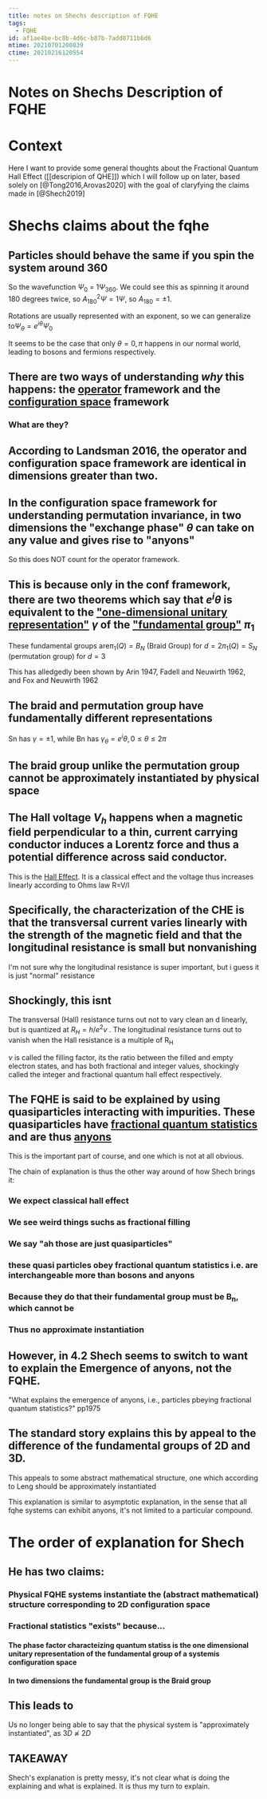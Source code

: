 ```yaml
---
title: notes on Shechs description of FQHE
tags:
  - FQHE
id: af1ae4be-bc8b-4d6c-b87b-7add8711b6d6
mtime: 20210701200839
ctime: 20210216120554
---
```


# Notes on Shechs Description of FQHE

# Context

Here I want to provide some general thoughts about the Fractional Quantum Hall Effect ([[descripion of QHE]]) which I will follow up on later, based solely on [@Tong2016\,Arovas2020] with the goal of claryfying the claims made in [@Shech2019]

# Shechs claims about the fqhe

## Particles should behave the same if you spin the system around 360

So the wavefunction $\Psi_0$ = $1\Psi_{360}$. We could see this as spinning it around 180 degrees twice, so $A_{180}^2\Psi = 1\Psi$, so $A_{180}=\pm 1$.

Rotations are usually represented with an exponent, so we can generalize to$\Psi_\theta = e^{i\theta}\Psi_0$

It seems to be the case that only $\theta=0,\pi$ happens in our normal world, leading to bosons and fermions respectively.

## There are two ways of understanding _why_ this happens: the <u>operator</u> framework and the <u>configuration space</u> framework

### What are they?

## According to Landsman 2016, the operator and configuration space framework are identical in dimensions greater than two.

## In the configuration space framework for understanding  permutation invariance, in two dimensions the "exchange phase" $\theta$ can take on any value and gives rise to "anyons"

So this does NOT count for the operator framework.

## This is because only in the conf framework, there are two theorems which say that $e^i\theta$ is equivalent to the <u>"one-dimensional unitary representation"</u> $\gamma$ of the <u>"fundamental group"</u>  $\pi_1$

These fundamental groups are$\pi_1(Q)=B_N \text{ (Braid Group) for } d=2$$\pi_1(Q)=S_N \text{ (permutation group) for } d=3$

This has alledgedly been shown by Arin 1947, Fadell and Neuwirth 1962, and Fox and Neuwirth 1962

## The braid and permutation group have fundamentally different representations

Sn has $\gamma=\pm 1$, while Bn has $\gamma_\theta = e^i\theta, 0\leq\theta\leq 2\pi$

## The braid group unlike the permutation group cannot be approximately instantiated by physical space

## The Hall voltage $V_h$ happens when a magnetic field perpendicular to a thin, current carrying conductor induces a Lorentz force and thus a potential difference across said conductor.

This is the <u>Hall Effect</u>. It is a classical effect and the voltage thus increases linearly according to Ohms law R=V/I

## Specifically, the characterization of the CHE is that the transversal current varies linearly with the strength of the magnetic field and that the longitudinal resistance is small but nonvanishing

I'm not sure why the longitudinal resistance is super important, but i guess it is just "normal" resistance

## Shockingly, this isnt

The transversal (Hall) resistance turns out not to vary clean an d linearly, but is quantized at $R_H = h/e^2v$ .
The longitudinal resistance turns out to vanish when the Hall resistance is a multiple of R<sub>H</sub>

$\nu$ is called the filling factor, its the ratio between the filled and empty electron states, and has both fractional and integer values, shockingly called the integer and fractional quantum hall effect respectively.

## The FQHE is said to be explained by using quasiparticles interacting with impurities. These quasiparticles have <u>fractional quantum statistics</u> and are thus <u>anyons</u>

This is the important part of course, and one which is not at all obvious.

The chain of explanation is thus the other way around of how Shech brings it:

### We expect classical hall effect

### We see weird things suchs as fractional filling

### We say "ah those are just quasiparticles"

### these quasi particles obey fractional quantum statistics i.e. are interchangeable more than bosons and anyons

### Because they do that their fundamental group must be B<sub>n</sub>, which cannot be

### Thus no approximate instantiation

## However, in 4.2 Shech seems to switch to want to explain the Emergence of anyons, not the FQHE.

"What explains the emergence of anyons, i.e., particles pbeying fractional quantum statistics?" pp1975

## The standard story explains this by appeal to the difference of the fundamental groups of 2D and 3D.

This appeals to some abstract mathematical structure, one which according to Leng should be approximately instantiated

This explanation is similar to asymptotic explanation, in the sense that all fqhe systems can exhibit anyons, it's not limited to a particular compound.

# The order of explanation for Shech

## He has two claims:

### Physical FQHE systems instantiate the (abstract mathematical) structure corresponding to 2D configuration space

### Fractional statistics "exists" because...

#### The phase factor characteizing quantum statiss is the one dimensional unitary representation of the fundamental group of a systemis configuration space

#### In two dimensions the fundamental group is the Braid group

## This leads to

Us no longer being able to say that the physical system is "approximately instantiated", as $3D \napprox 2D$

## TAKEAWAY

Shech's explanation is pretty messy, it's not clear what is doing the explaining and what is explained. It is thus my turn to explain.
